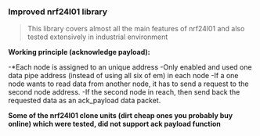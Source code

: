 ### Improved nrf24l01 library

>This library covers almost all the main features of nrf24l01 and also tested extensively in industrial environment

**Working principle (acknowledge payload):**

-*Each node is assigned to an unique address
-Only enabled and used one data pipe address (instead of using all six of em) in each node
-If a one node wants to read data from another node, it has to send a request to the second node address.
-If the second node in reach, then send back the requested data as an ack_payload data packet.

**Some of the nrf24l01 clone units (dirt cheap ones you probably buy online) which were tested, did not support ack payload function**

